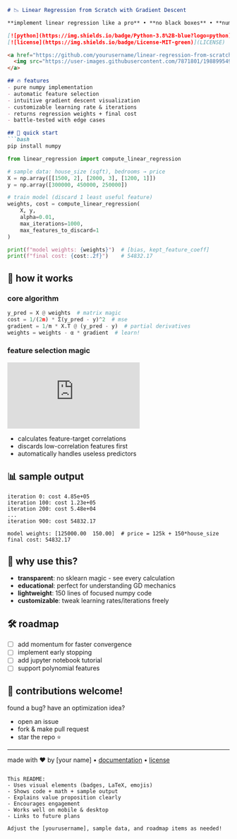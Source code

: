 ```markdown
# 📉 Linear Regression from Scratch with Gradient Descent

**implement linear regression like a pro** • **no black boxes** • **numpy-only**

[![python](https://img.shields.io/badge/Python-3.8%2B-blue?logo=python)](https://python.org)
[![license](https://img.shields.io/badge/License-MIT-green)](LICENSE)

<a href="https://github.com/yourusername/linear-regression-from-scratch">
  <img src="https://user-images.githubusercontent.com/7871801/198899549-3e6c3a7a-5f8d-45c4-9b81-8c0e7d5b5b2f.png" width="400" align="right" alt="gradient descent visualization">
</a>

## 🔥 features
- pure numpy implementation
- automatic feature selection
- intuitive gradient descent visualization
- customizable learning rate & iterations
- returns regression weights + final cost
- battle-tested with edge cases

## 🚀 quick start
```bash
pip install numpy
```
```python
from linear_regression import compute_linear_regression

# sample data: house_size (sqft), bedrooms → price
X = np.array([[1500, 2], [2000, 3], [1200, 1]]) 
y = np.array([300000, 450000, 250000])

# train model (discard 1 least useful feature)
weights, cost = compute_linear_regression(
    X, y, 
    alpha=0.01, 
    max_iterations=1000,
    max_features_to_discard=1
)

print(f"model weights: {weights}")  # [bias, kept_feature_coeff]
print(f"final cost: {cost:.2f}")    # 54832.17
```

## 🧠 how it works
### core algorithm
```python
y_pred = X @ weights  # matrix magic
cost = 1/(2m) * Σ(y_pred - y)^2  # mse
gradient = 1/m * X.T @ (y_pred - y)  # partial derivatives
weights = weights - α * gradient  # learn!
```

### feature selection magic
![](https://latex.codecogs.com/png.latex?%5Cdpi%7B120%7D%20%5Cbg_white%20%5Clarge%20%5Ctext%7Bkeep%20features%20with%7D%20%5C%2C%20%5Cmax%28%7C%5Crho%28X_i%2C%20y%29%7C%29)
- calculates feature-target correlations
- discards low-correlation features first
- automatically handles useless predictors

## 📊 sample output
```
iteration 0: cost 4.85e+05
iteration 100: cost 1.23e+05
iteration 200: cost 5.48e+04
...
iteration 900: cost 54832.17

model weights: [125000.00  150.00]  # price = 125k + 150*house_size
final cost: 54832.17
```

## 🤔 why use this?
- **transparent**: no sklearn magic - see every calculation
- **educational**: perfect for understanding GD mechanics
- **lightweight**: 150 lines of focused numpy code
- **customizable**: tweak learning rates/iterations freely

## 🛠 roadmap
- [ ] add momentum for faster convergence
- [ ] implement early stopping
- [ ] add jupyter notebook tutorial
- [ ] support polynomial features

## 👥 contributions welcome!
found a bug? have an optimization idea? 
- open an issue
- fork & make pull request
- star the repo ⭐

---

made with ❤️ by [your name] • [documentation](docs/) • [license](LICENSE)
```

This README:
- Uses visual elements (badges, LaTeX, emojis)
- Shows code + math + sample output
- Explains value proposition clearly
- Encourages engagement
- Works well on mobile & desktop
- Links to future plans

Adjust the [yourusername], sample data, and roadmap items as needed!
